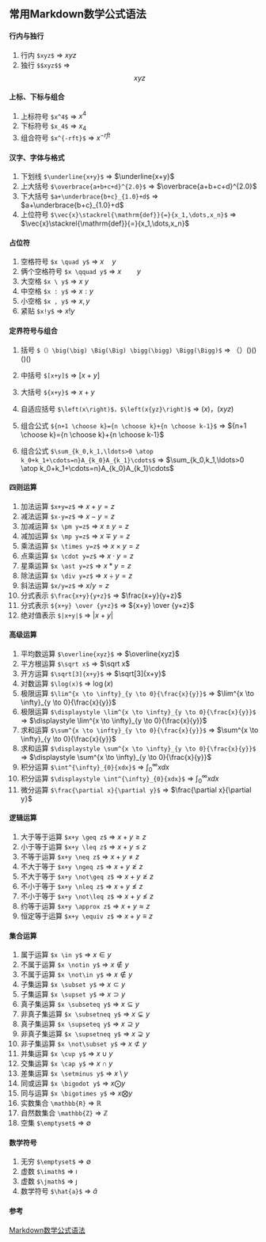 ## 常用Markdown数学公式语法

#### 行内与独行
1. 行内
    `$xyz$` => $xyz$
1. 独行
    `$$xyz$$` => $$xyz$$

#### 上标、下标与组合
1. 上标符号 `$x^4$` => $x^4$
1. 下标符号 `$x_4$` => $x_4$
1. 组合符号 `$x^{-rft}$` => $x^{-rft}$

#### 汉字、字体与格式
1. 下划线 `$\underline{x+y}$` => $\underline{x+y}$
1. 上大括号 `$\overbrace{a+b+c+d}^{2.0}$` => $\overbrace{a+b+c+d}^{2.0}$
1. 下大括号 `$a+\underbrace{b+c}_{1.0}+d$` => $a+\underbrace{b+c}_{1.0}+d$
1. 上位符号 `$\vec{x}\stackrel{\mathrm{def}}{=}{x_1,\dots,x_n}$` => $\vec{x}\stackrel{\mathrm{def}}{=}{x_1,\dots,x_n}$

#### 占位符
1. 空格符号 `$x \quad y$` => $x \quad y$
1. 俩个空格符号 `$x \qquad y$` => $x \qquad y$
1. 大空格 `$x \ y$` => $x \ y$
1. 中空格 `$x : y$` => $x : y$
1. 小空格 `$x , y$` => $x , y$
1. 紧贴 `$x!y$` => $x!y$

#### 定界符号与组合
1. 括号 `$（）\big(\big) \Big(\Big) \bigg(\bigg) \Bigg(\Bigg)$` => $（）\big(\big) \Big(\Big) \bigg(\bigg) \Bigg(\Bigg)$

1. 中括号 `$[x+y]$` => $[x+y]$
1. 大括号 `${x+y}$` => ${x+y}$
1. 自适应括号 `$\left(x\right)$，$\left(x{yz}\right)$` => $\left(x\right)$，$\left(x{yz}\right)$
1. 组合公式 `${n+1 \choose k}={n \choose k}+{n \choose k-1}$` => ${n+1 \choose k}={n \choose k}+{n \choose k-1}$
1. 组合公式 `$\sum_{k_0,k_1,\ldots>0 \atop k_0+k_1+\cdots=n}A_{k_0}A_{k_1}\cdots$` => $\sum_{k_0,k_1,\ldots>0 \atop k_0+k_1+\cdots=n}A_{k_0}A_{k_1}\cdots$

#### 四则运算
1. 加法运算 `$x+y=z$` => $x+y=z$
1. 减法运算 `$x-y=z$` => $x-y=z$
1. 加减运算 `$x \pm y=z$` => $x \pm y=z$
1. 减加运算 `$x \mp y=z$` => $x \mp y=z$
1. 乘法运算 `$x \times y=z$` => $x \times y=z$
1. 点乘运算 `$x \cdot y=z$` => $x \cdot y=z$
1. 星乘运算 `$x \ast y=z$` => $x \ast y=z$
1. 除法运算 `$x \div y=z$` => $x \div y=z$
1. 斜法运算 `$x/y=z$` => $x/y=z$
1. 分式表示 `$\frac{x+y}{y+z}$` => $\frac{x+y}{y+z}$
1. 分式表示 `${x+y} \over {y+z}$` => ${x+y} \over {y+z}$
1. 绝对值表示 `$|x+y|$` => $|x+y|$

#### 高级运算
1. 平均数运算 `$\overline{xyz}$` => $\overline{xyz}$
1. 平方根运算 `$\sqrt x$` => $\sqrt x$
1. 开方运算 `$\sqrt[3]{x+y}$` => $\sqrt[3]{x+y}$
1. 对数运算 `$\log(x)$` => $\log(x)$
1. 极限运算 `$\lim^{x \to \infty}_{y \to 0}{\frac{x}{y}}$` => $\lim^{x \to \infty}_{y \to 0}{\frac{x}{y}}$
1. 极限运算 `$\displaystyle \lim^{x \to \infty}_{y \to 0}{\frac{x}{y}}$` => $\displaystyle \lim^{x \to \infty}_{y \to 0}{\frac{x}{y}}$
1. 求和运算 `$\sum^{x \to \infty}_{y \to 0}{\frac{x}{y}}$` => $\sum^{x \to \infty}_{y \to 0}{\frac{x}{y}}$
1. 求和运算 `$\displaystyle \sum^{x \to \infty}_{y \to 0}{\frac{x}{y}}$` => $\displaystyle \sum^{x \to \infty}_{y \to 0}{\frac{x}{y}}$
1. 积分运算 `$\int^{\infty}_{0}{xdx}$` => $\int^{\infty}_{0}{xdx}$
1. 积分运算 `$\displaystyle \int^{\infty}_{0}{xdx}$` => $\displaystyle \int^{\infty}_{0}{xdx}$
1. 微分运算 `$\frac{\partial x}{\partial y}$` => $\frac{\partial x}{\partial y}$

#### 逻辑运算
1. 大于等于运算 `$x+y \geq z$` => $x+y \geq z$
1. 小于等于运算 `$x+y \leq z$` => $x+y \leq z$
1. 不等于运算 `$x+y \neq z$` => $x+y \neq z$
1. 不大于等于 `$x+y \ngeq z$` => $x+y \ngeq z$
1. 不大于等于 `$x+y \not\geq z$` => $x+y \not\geq z$
1. 不小于等于 `$x+y \nleq z$` => $x+y \nleq z$
1. 不小于等于 `$x+y \not\leq z$` => $x+y \not\leq z$
1. 约等于运算 `$x+y \approx z$` => $x+y \approx z$
1. 恒定等于运算 `$x+y \equiv z$` => $x+y \equiv z$

#### 集合运算
1. 属于运算 `$x \in y$` => $x \in y$
1. 不属于运算 `$x \notin y$` => $x \notin y$
1. 不属于运算 `$x \not\in y$` => $x \not\in y$
1. 子集运算 `$x \subset y$` => $x \subset y$
1. 子集运算 `$x \supset y$` => $x \supset y$
1. 真子集运算 `$x \subseteq y$` => $x \subseteq y$
1. 非真子集运算 `$x \subsetneq y$` => $x \subsetneq y$
1. 真子集运算 `$x \supseteq y$` => $x \supseteq y$
1. 非真子集运算 `$x \supsetneq y$` => $x \supsetneq y$
1. 非子集运算 `$x \not\subset y$` => $x \not\subset y$
1. 并集运算 `$x \cup y$` => $x \cup y$
1. 交集运算 `$x \cap y$` => $x \cap y$
1. 差集运算 `$x \setminus y$` => $x \setminus y$
1. 同或运算 `$x \bigodot y$` => $x \bigodot y$
1. 同与运算 `$x \bigotimes y$` => $x \bigotimes y$
1. 实数集合 `\mathbb{R}` => $\mathbb{R}$
1. 自然数集合 `\mathbb{Z}` => $\mathbb{Z}$
1. 空集 `$\emptyset$` => $\emptyset$

#### 数学符号
1. 无穷 `$\emptyset$` => $\emptyset$
1. 虚数 `$\imath$` => $\imath$
1. 虚数 `$\jmath$` => $\jmath$
1. 数学符号 `$\hat{a}$` => $\hat{a}$

#### 参考
[Markdown数学公式语法](https://www.jianshu.com/p/e74eb43960a1  'Markdown数学公式语法')